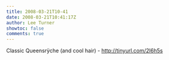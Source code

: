 ```yaml
---
title: 2008-03-21T10-41
date: 2008-03-21T10:41:17Z
author: Lee Turner
showtoc: false
comments: true
---
```


Classic Queensrÿche (and cool hair) - http://tinyurl.com/2l6h5s

